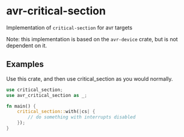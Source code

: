# avr-critical-section

Implementation of `critical-section` for avr targets

Note: this implementation is based on the `avr-device` crate, but is not dependent on it.

## Examples

Use this crate, and then use critical_section as you would normally.

```rust
use critical_section;
use avr_critical_section as _;

fn main() {
    critical_section::with(|cs| {
        // do something with interrupts disabled
    });
}
```
